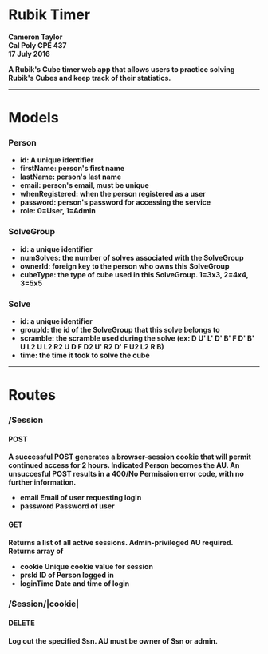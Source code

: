 # Rubik Timer
<b> Cameron Taylor <br> Cal Poly CPE 437 <br> 17 July 2016

A Rubik's Cube timer web app that allows users to practice solving Rubik's Cubes and keep track of their statistics.

<hr>

# Models

### Person
- <b>id</b>: A unique identifier
- <b>firstName</b>: person's first name
- <b>lastName</b>: person's last name
- <b>email</b>: person's email, must be unique
- <b>whenRegistered</b>: when the person registered as a user
- <b>password</b>: person's password for accessing the service
- <b>role</b>: 0=User, 1=Admin

### SolveGroup
- <b>id</b>: a unique identifier
- <b>numSolves</b>: the number of solves associated with the SolveGroup
- <b>ownerId</b>: foreign key to the person who owns this SolveGroup
- <b>cubeType</b>: the type of cube used in this SolveGroup. 1=3x3, 2=4x4, 3=5x5

### Solve
- <b>id</b>: a unique identifier
- <b>groupId</b>: the id of the SolveGroup that this solve belongs to
- <b>scramble</b>: the scramble used during the solve (ex: D U' L' D' B' F D' B' U L2 U L2 R2 U D F D2 U' R2 D' F U2 L2 R B)
- <b>time</b>: the time it took to solve the cube

<hr>

# Routes

### /Session

#### POST
A successful POST generates a browser-session cookie that will permit continued access for 2 hours. Indicated Person becomes the AU. An unsuccesful POST results in a 400/No Permission error code, with no further information.
- email Email of user requesting login
- password Password of user

#### GET
Returns a list of all active sessions. Admin-privileged AU required. Returns array of
- cookie Unique cookie value for session
- prsId ID of Person logged in
- loginTime Date and time of login

### /Session/|cookie|

#### DELETE
Log out the specified Ssn. AU must be owner of Ssn or admin.
